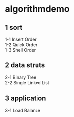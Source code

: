 # algorithmdemo
## 1 sort 
  1-1 Insert Order <br>
  1-2 Quick Order <br>
  1-3 Shell Order <br>
## 2 data struts 
  2-1 Binary Tree <br> 
  2-2 Single Linked List <br>
## 3 application
  3-1 Load Balance <br>  

